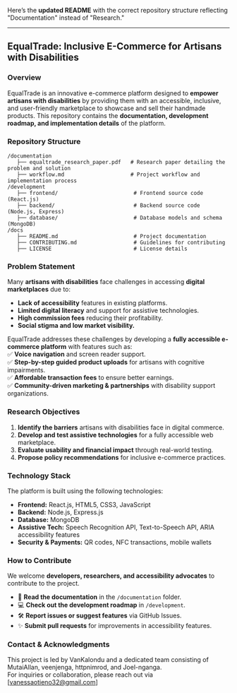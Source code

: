 Here’s the **updated README** with the correct repository structure reflecting "Documentation" instead of "Research."  

---

## **EqualTrade: Inclusive E-Commerce for Artisans with Disabilities**  

### **Overview**  
EqualTrade is an innovative e-commerce platform designed to **empower artisans with disabilities** by providing them with an accessible, inclusive, and user-friendly marketplace to showcase and sell their handmade products. This repository contains the **documentation, development roadmap, and implementation details** of the platform.  

### **Repository Structure**  
```
/documentation
   ├── equaltrade_research_paper.pdf   # Research paper detailing the problem and solution
   ├── workflow.md                     # Project workflow and implementation process
/development
   ├── frontend/                        # Frontend source code (React.js)
   ├── backend/                         # Backend source code (Node.js, Express)
   ├── database/                        # Database models and schema (MongoDB)
/docs
   ├── README.md                        # Project documentation
   ├── CONTRIBUTING.md                  # Guidelines for contributing
   ├── LICENSE                          # License details
```

### **Problem Statement**  
Many **artisans with disabilities** face challenges in accessing **digital marketplaces** due to:  
- **Lack of accessibility** features in existing platforms.  
- **Limited digital literacy** and support for assistive technologies.  
- **High commission fees** reducing their profitability.  
- **Social stigma and low market visibility.**  

EqualTrade addresses these challenges by developing a **fully accessible e-commerce platform** with features such as:  
✅ **Voice navigation** and screen reader support.  
✅ **Step-by-step guided product uploads** for artisans with cognitive impairments.  
✅ **Affordable transaction fees** to ensure better earnings.  
✅ **Community-driven marketing & partnerships** with disability support organizations.  

### **Research Objectives**  
1. **Identify the barriers** artisans with disabilities face in digital commerce.  
2. **Develop and test assistive technologies** for a fully accessible web marketplace.  
3. **Evaluate usability and financial impact** through real-world testing.  
4. **Propose policy recommendations** for inclusive e-commerce practices.  

### **Technology Stack**  
The platform is built using the following technologies:  
- **Frontend:** React.js, HTML5, CSS3, JavaScript  
- **Backend:** Node.js, Express.js  
- **Database:** MongoDB  
- **Assistive Tech:** Speech Recognition API, Text-to-Speech API, ARIA accessibility features  
- **Security & Payments:** QR codes, NFC transactions, mobile wallets  

### **How to Contribute**  
We welcome **developers, researchers, and accessibility advocates** to contribute to the project.  
- 📄 **Read the documentation** in the `/documentation` folder.  
- 💻 **Check out the development roadmap** in `/development`.  
- 🛠️ **Report issues or suggest features** via GitHub Issues.  
- ✨ **Submit pull requests** for improvements in accessibility features.  

### **Contact & Acknowledgments**  
This project is led by VanKalondu and a dedicated team consisting of MutaiAllan, veenjenga, httpnimrod, and Joel-nganga.  
For inquiries or collaboration, please reach out via [vanessaotieno32@gmail.com]

